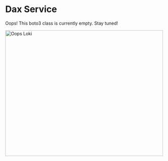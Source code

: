# Dax Service

Oops! This boto3 class is currently empty. Stay tuned!

<img src="{{ base_url }}/images/oops_loki.png" width="500" height="400" title="Oops Loki">
